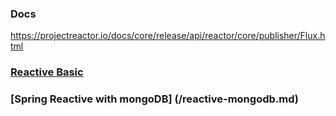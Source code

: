### Docs
https://projectreactor.io/docs/core/release/api/reactor/core/publisher/Flux.html

### [Reactive Basic](/reactive-basic.md)
### [Spring Reactive with mongoDB] (/reactive-mongodb.md)
